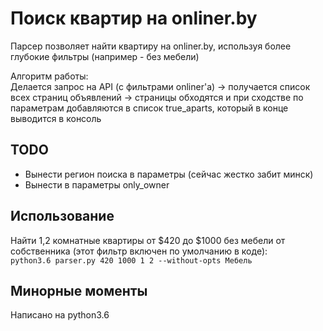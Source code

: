 # Поиск квартир на onliner.by
Парсер позволяет найти квартиру на onliner.by, используя более глубокие фильтры (например - без мебели)  
  
Алгоритм работы:  
Делается запрос на API (с фильтрами onliner'а) -> получается список всех страниц объявлений -> страницы обходятся и при сходстве по параметрам добавляются в список true_aparts, который в конце выводится в консоль

## TODO
* Вынести регион поиска в параметры (сейчас жестко забит минск)
* Вынести в параметры only_owner

## Использование
Найти 1,2 комнатные квартиры от $420 до $1000 без мебели от собственника (этот фильтр включен по умолчанию в коде):  
`python3.6 parser.py 420 1000 1 2 --without-opts Мебель`

## Минорные моменты
Написано на python3.6
